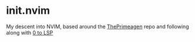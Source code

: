 # init.nvim
My descent into NVIM, based around the [ThePrimeagen](https://github.com/ThePrimeagen/init.lua) repo and following along with [0 to LSP](https://www.youtube.com/watch?v=w7i4amO_zaE)

